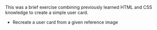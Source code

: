 This was a brief exercise combining previously learned HTML and CSS knowledge to create a simple user card.

- Recreate a user card from a given reference image